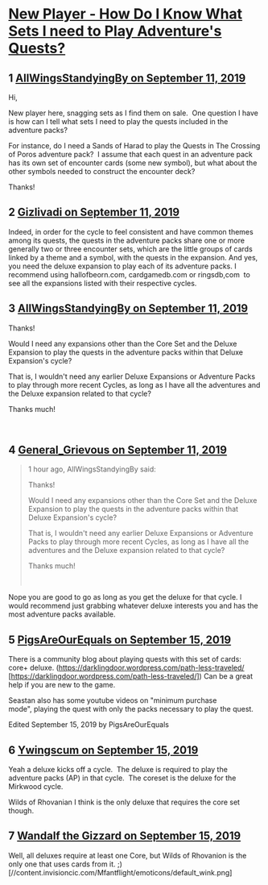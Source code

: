 # [New Player - How Do I Know What Sets I need to Play Adventure&#039;s Quests?](https://community.fantasyflightgames.com/topic/299892-new-player-how-do-i-know-what-sets-i-need-to-play-adventures-quests/)

## 1 [AllWingsStandyingBy on September 11, 2019](https://community.fantasyflightgames.com/topic/299892-new-player-how-do-i-know-what-sets-i-need-to-play-adventures-quests/?do=findComment&comment=3782367)

Hi,

New player here, snagging sets as I find them on sale.  One question I have is how can I tell what sets I need to play the quests included in the adventure packs? 

For instance, do I need a Sands of Harad to play the Quests in The Crossing of Poros adventure pack?  I assume that each quest in an adventure pack has its own set of encounter cards (some new symbol), but what about the other symbols needed to construct the encounter deck?

Thanks!

## 2 [Gizlivadi on September 11, 2019](https://community.fantasyflightgames.com/topic/299892-new-player-how-do-i-know-what-sets-i-need-to-play-adventures-quests/?do=findComment&comment=3782412)

Indeed, in order for the cycle to feel consistent and have common themes among its quests, the quests in the adventure packs share one or more generally two or three encounter sets, which are the little groups of cards linked by a theme and a symbol, with the quests in the expansion. And yes, you need the deluxe expansion to play each of its adventure packs. I recommend using hallofbeorn.com, cardgamedb.com or ringsdb,com  to see all the expansions listed with their respective cycles.

## 3 [AllWingsStandyingBy on September 11, 2019](https://community.fantasyflightgames.com/topic/299892-new-player-how-do-i-know-what-sets-i-need-to-play-adventures-quests/?do=findComment&comment=3782429)

Thanks!

Would I need any expansions other than the Core Set and the Deluxe Expansion to play the quests in the adventure packs within that Deluxe Expansion's cycle?

That is, I wouldn't need any earlier Deluxe Expansions or Adventure Packs to play through more recent Cycles, as long as I have all the adventures and the Deluxe expansion related to that cycle?


Thanks much!

 

## 4 [General_Grievous on September 11, 2019](https://community.fantasyflightgames.com/topic/299892-new-player-how-do-i-know-what-sets-i-need-to-play-adventures-quests/?do=findComment&comment=3782455)

> 1 hour ago, AllWingsStandyingBy said:
> 
> Thanks!
> 
> Would I need any expansions other than the Core Set and the Deluxe Expansion to play the quests in the adventure packs within that Deluxe Expansion's cycle?
> 
> That is, I wouldn't need any earlier Deluxe Expansions or Adventure Packs to play through more recent Cycles, as long as I have all the adventures and the Deluxe expansion related to that cycle?
> 
> 
> Thanks much!
> 
>  

Nope you are good to go as long as you get the deluxe for that cycle. I would recommend just grabbing whatever deluxe interests you and has the most adventure packs available. 

## 5 [PigsAreOurEquals on September 15, 2019](https://community.fantasyflightgames.com/topic/299892-new-player-how-do-i-know-what-sets-i-need-to-play-adventures-quests/?do=findComment&comment=3785672)

There is a community blog about playing quests with this set of cards: core+ deluxe. (https://darklingdoor.wordpress.com/path-less-traveled/ [https://darklingdoor.wordpress.com/path-less-traveled/])
Can be a great help if you are new to the game. 

Seastan also has some youtube videos on "minimum purchase mode", playing the quest with only the packs necessary to play the quest.

Edited September 15, 2019 by PigsAreOurEquals

## 6 [Ywingscum on September 15, 2019](https://community.fantasyflightgames.com/topic/299892-new-player-how-do-i-know-what-sets-i-need-to-play-adventures-quests/?do=findComment&comment=3785697)

Yeah a deluxe kicks off a cycle.  The deluxe is required to play the adventure packs (AP) in that cycle.  The coreset is the deluxe for the Mirkwood cycle.

Wilds of Rhovanian I think is the only deluxe that requires the core set though.

## 7 [Wandalf the Gizzard on September 15, 2019](https://community.fantasyflightgames.com/topic/299892-new-player-how-do-i-know-what-sets-i-need-to-play-adventures-quests/?do=findComment&comment=3785763)

Well, all deluxes require at least one Core, but Wilds of Rhovanion is the only one that uses cards from it. ;) [//content.invisioncic.com/Mfantflight/emoticons/default_wink.png]

